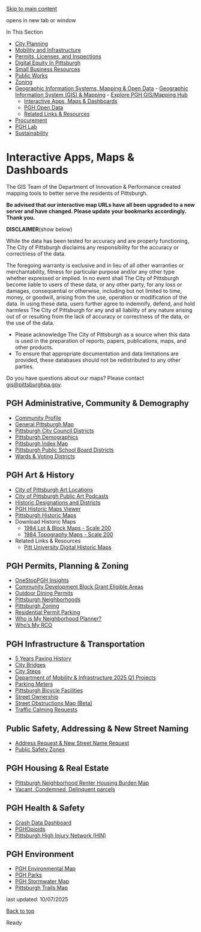 [Skip to main content](https://www.pittsburghpa.gov/Business-Development/Geographic-Information-Systems-Mapping-Open-Data/Geographic-Information-System-GIS-Mapping/Interactive-Apps-Maps-Dashboards#main-content)

opens in new tab or window

In This Section

- [City Planning](https://www.pittsburghpa.gov/Business-Development/City-Planning)
- [Mobility and Infrastructure](https://www.pittsburghpa.gov/Business-Development/Mobility-and-Infrastructure)
- [Permits, Licenses, and Inspections](https://www.pittsburghpa.gov/Business-Development/Permits-Licenses-and-Inspections)
- [Digital Equity In Pittsburgh](https://www.pittsburghpa.gov/Business-Development/Digital-Equity-In-Pittsburgh)
- [Small Business Resources](https://www.pittsburghpa.gov/Business-Development/Small-Business-Resources)
- [Public Works](https://www.pittsburghpa.gov/Business-Development/Public-Works)
- [Zoning](https://www.pittsburghpa.gov/Business-Development/Zoning)
- [Geographic Information Systems, Mapping & Open Data](https://www.pittsburghpa.gov/Business-Development/Geographic-Information-Systems-Mapping-Open-Data)  - [Geographic Information System (GIS) & Mapping](https://www.pittsburghpa.gov/Business-Development/Geographic-Information-Systems-Mapping-Open-Data/Geographic-Information-System-GIS-Mapping)    - [Explore PGH GIS/Mapping Hub](https://www.pittsburghpa.gov/Business-Development/Geographic-Information-Systems-Mapping-Open-Data/Geographic-Information-System-GIS-Mapping/Explore-PGH-GISMapping-Hub)
    - [Interactive Apps, Maps & Dashboards](https://www.pittsburghpa.gov/Business-Development/Geographic-Information-Systems-Mapping-Open-Data/Geographic-Information-System-GIS-Mapping/Interactive-Apps-Maps-Dashboards)
  - [PGH Open Data](https://www.pittsburghpa.gov/Business-Development/Geographic-Information-Systems-Mapping-Open-Data/PGH-Open-Data)
  - [Related Links & Resources](https://www.pittsburghpa.gov/Business-Development/Geographic-Information-Systems-Mapping-Open-Data/Related-Links-Resources)
- [Procurement](https://www.pittsburghpa.gov/Business-Development/Procurement)
- [PGH Lab](https://www.pittsburghpa.gov/Business-Development/PGH-Lab)
- [Sustainability](https://www.pittsburghpa.gov/Business-Development/Sustainability)

# Interactive Apps, Maps & Dashboards

The GIS Team of the Department of Innovation & Performance created mapping tools to better serve the residents of Pittsburgh.

**Be advised that our interactive map URLs have all been upgraded to a new server and have changed. Please update your bookmarks accordingly. Thank you.**

**DISCLAIMER**(show below)

While the data has been tested for accuracy and are properly functioning, The City of Pittsburgh disclaims any responsibility for the accuracy or correctness of the data.

The foregoing warranty is exclusive and in lieu of all other warranties or merchantability, fitness for particular purpose and/or any other type whether expressed or implied. In no event shall The City of Pittsburgh become liable to users of these data, or any other party, for any loss or damages, consequential or otherwise, including but not limited to time, money, or goodwill, arising from the use, operation or modification of the data. In using these data, users further agree to indemnify, defend, and hold harmless The City of Pittsburgh for any and all liability of any nature arising out of or resulting from the lack of accuracy or correctness of the data, or the use of the data.

- Please acknowledge The City of Pittsburgh as a source when this data is used in the preparation of reports, papers, publications, maps, and other products.
- To ensure that appropriate documentation and data limitations are provided, these databases should not be redistributed to any other parties.

Do you have questions about our maps? Please contact [gis@pittsburghpa.gov](mailto:gis@pittsburghpa.gov?subject=Interactive%20Apps%2C%20Maps%20%26%20Dashboards).

## PGH Administrative, Community & Demography

- [Community Profile](https://storymaps.arcgis.com/collections/bc852955b9d54ffcb50a853c03018441)
- [General Pittsburgh Map](https://pittsburghpa.maps.arcgis.com/apps/instant/basic/index.html?appid=0b82e78539464c3da121dcab22e444d4)
- [Pittsburgh City Council Districts](https://pittsburghpa.maps.arcgis.com/apps/instant/basic/index.html?appid=761ed4a17e5c4316ba8705a08cf8a15c)
- [Pittsburgh Demographics](https://pittsburghpa.maps.arcgis.com/apps/instant/basic/index.html?appid=d62bd11fce6c40bb824d03ef9c076708)
- [Pittsburgh Index Map](https://pittsburghpa.maps.arcgis.com/apps/instant/basic/index.html?appid=5311f38816744b03a7d3dc879b4000d9)
- [Pittsburgh Public School Board Districts](https://pittsburghpa.maps.arcgis.com/apps/instant/basic/index.html?appid=b47a48fec7bf411c85af334492a8ea4d)
- [Wards & Voting Districts](https://pittsburghpa.maps.arcgis.com/apps/instant/basic/index.html?appid=67ad1f84b1644e379eaea1cde6e215d1)

## PGH Art & History

- [City of Pittsburgh Art Locations](https://pittsburghpa.maps.arcgis.com/apps/webappviewer/index.html?id=0e722020832a43afac1e28674bf4791e)
- [City of Pittsburgh Public Art Podcasts](https://pittsburghpa.maps.arcgis.com/apps/webappviewer/index.html?id=0e722020832a43afac1e28674bf4791e)
- [Historic Designations and Districts](https://www.pittsburghpa.gov/Business-Development/City-Planning/Historic-Preservation-Program/City-Historic-Landmarks-and-Districts)
- [PGH Historic Maps Viewer](https://www.arcgis.com/apps/View/index.html?appid=63f24d1466f24695bf9dfc5bf6828126)
- [Pittsburgh Historic Maps](https://pittsburghpa.maps.arcgis.com/apps/instant/basic/index.html?appid=25ed595c7bde40cdae7165261a9a3ad6)
- Download Historic Maps
  - [1984 Lot & Block Maps - Scale 200](https://www.pittsburghpa.gov/files/assets/city/v/1/ip/documents/lotblockpdfs-1984.zip)
  - [1984 Topography Maps - Scale 200](https://www.pittsburghpa.gov/files/assets/city/v/1/ip/documents/topopdfs1984.zip)
- Related Links & Resources
  - [Pitt University Digital Historic Maps](https://historicpittsburgh.org//pittsburgh-maps)

## PGH Permits, Planning & Zoning

- [OneStopPGH Insights](https://experience.arcgis.com/experience/89d500285ecd4804ae9945d93d424569/page/Map)
- [Community Development Block Grant Eligible Areas](https://pittsburghpa.maps.arcgis.com/apps/instant/basic/index.html?appid=f330184a77534d529d69ee5b418d60bf)
- [Outdoor Dining Permits](https://pittsburghpa.maps.arcgis.com/apps/instant/interactivelegend/index.html?appid=17f520cd09d2466fb00ac8f51489c345)
- [Pittsburgh Neighborhoods](https://pittsburghpa.maps.arcgis.com/apps/instant/basic/index.html?appid=ba190d8a0d80444f899db1cf93220ec4)
- [Pittsburgh Zoning](https://pittsburghpa.maps.arcgis.com/apps/instant/sidebar/index.html?appid=4bb79ea64bf848b3a0560e3856efeccb)
- [Residential Permit Parking](https://pittsburghpa.maps.arcgis.com/apps/instant/basic/index.html?appid=7fe146cc03d0484a89f3fc812f3e517d)
- [Who is My Neighborhood Planner?](https://pittsburghpa.maps.arcgis.com/apps/instant/basic/index.html?appid=adccfa940fb94157b799b0bdb116e6c9)
- [Who’s My RCO](https://www.pittsburghpa.gov/Business-Development/City-Planning/Planning-Programs/Registered-Community-Organizations/Who%E2%80%99s-My-RCO)

## PGH Infrastructure & Transportation

- [5 Years Paving History](https://pittsburghpa.maps.arcgis.com/apps/dashboards/b7fd705ad59c40e0b08fbf4ac1323c7c)
- [City Bridges](https://pittsburghpa.maps.arcgis.com/apps/dashboards/90f424c0e3614fc48827bf52e31559c5)
- [City Steps](https://pittsburghpa.maps.arcgis.com/apps/dashboards/84a0e248c87f4712baa1afd836f3ea4f)
- [Department of Mobility & Infrastructure 2025 Q1 Projects](https://pittsburghpa.maps.arcgis.com/apps/instant/interactivelegend/index.html?appid=fad12a64d38b4f208fa9ff03f6a59609)
- [Parking Meters](https://pittsburghpa.maps.arcgis.com/apps/instant/basic/index.html?appid=6215b045b6db4ad29f8d3bea0b6f25ec)
- [Pittsburgh Bicycle Facilities](https://pittsburghpa.maps.arcgis.com/apps/instant/interactivelegend/index.html?appid=b56a2a11f5a74f64948c3f214b207e50)
- [Street Ownership](https://pittsburghpa.maps.arcgis.com/apps/instant/basic/index.html?appid=ca33322ae91b4945af942ef01290180b)
- [Street Obstructions Map (Beta)](https://pittsburghpa.maps.arcgis.com/apps/instant/slider/index.html?appid=c0928b12c1054874b308b4992bbd43bd)
- [Traffic Calming Requests](https://experience.arcgis.com/experience/4299aff15d8a47a69a9a352aa5ce3049/page/Page)

## Public Safety, Addressing & New Street Naming

- [Address Request & New Street Name Request](https://www.pittsburghpa.gov/Business-Development/Geographic-Information-Systems-Mapping-Open-Data/Geographic-Information-System-GIS-Mapping/Address-Request-New-Street-Name-Request)
- [Public Safety Zones](https://pittsburghpa.maps.arcgis.com/apps/instant/basic/index.html?appid=0b82e78539464c3da121dcab22e444d4)

## PGH Housing & Real Estate

- [Pittsburgh Neighborhood Renter Housing Burden Map](https://storymaps.arcgis.com/stories/55e79caf34234412942d72defed0bfae)
- [Vacant, Condemned, Delinquent parcels](https://pittsburghpa.maps.arcgis.com/apps/dashboards/54f843c889a4489e8f65a3c64fe3c8dd)

## PGH Health & Safety

- [Crash Data Dashboard](https://experience.arcgis.com/experience/854cc687784c461caef34a41f68f2b69)
- [PGHOpioids](https://opioids-pgh-pittsburghpa.hub.arcgis.com/)
- [Pittsburgh High Injury Network (HIN)](https://pittsburghpa.maps.arcgis.com/apps/instant/interactivelegend/index.html?appid=e9a7cec4ad854b6e9afde646b44575e8)

## PGH Environment

- [PGH Environmental Map](https://pittsburghpa.maps.arcgis.com/apps/instant/basic/index.html?appid=607ffb6ad6ec4dc18cfc04dce1316eae)
- [PGH Parks](https://www.pittsburghpa.gov/Recreation-Events/Parks/Our-Parks)
- [PGH Stormwater Map](https://pittsburghpa.maps.arcgis.com/apps/instant/basic/index.html?appid=2c5dc87d09234d049b33d3471dfb4f00)
- [Pittsburgh Trails Map](https://experience.arcgis.com/experience/730c2e0f62ba40b1937eda9d1b983235)

last updated: 10/07/2025

[Back to top](https://www.pittsburghpa.gov/Business-Development/Geographic-Information-Systems-Mapping-Open-Data/Geographic-Information-System-GIS-Mapping/Interactive-Apps-Maps-Dashboards#body-top)

Ready
